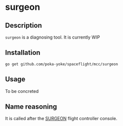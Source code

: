# surgeon

## Description

`surgeon` is a diagnosing tool.
It is currently WIP

## Installation

    go get github.com/poka-yoke/spaceflight/mcc/surgeon

## Usage

To be concreted

## Name reasoning

It is called after the [SURGEON](https://en.wikipedia.org/wiki/Flight_controller#Flight_Surgeon_.28SURGEON.29) flight controller console.
